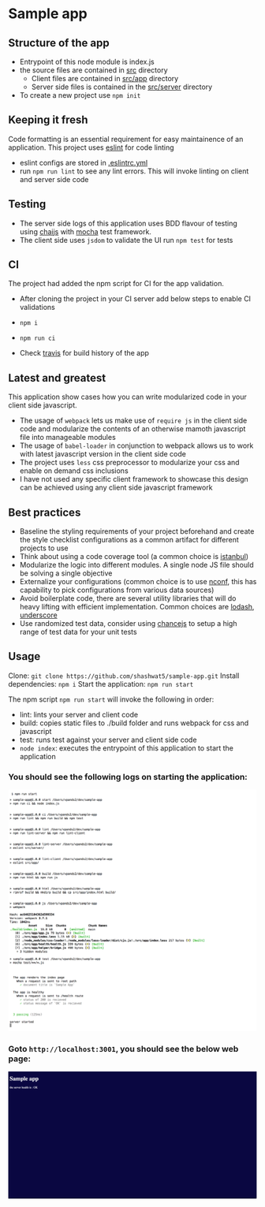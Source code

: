 # Sample app

## Structure of the app

* Entrypoint of this node module is index.js
* the source files are contained in [src](./src) directory
  * Client files are contained in [src/app](./src/app) directory
  * Server side files is contained in the [src/server](./src/server) directory
* To create a new project use `npm init`

## Keeping it fresh

Code formatting is an essential requirement for easy maintainence of an application. This project uses [eslint](https://eslint.org/) for code linting
* eslint configs are stored in [.eslintrc.yml](./.eslintrc.yml)
* run `npm run lint` to see any lint errors. This will invoke linting on client and server side code

## Testing

* The server side logs of this application uses BDD flavour of testing using [chaijs](http://chaijs.com/) with [mocha](https://mochajs.org/) test framework.
* The client side uses `jsdom` to validate the UI
run `npm test` for tests


## CI

The project had added the npm script for CI for the app validation.
* After cloning the project in your CI server add below steps to enable CI validations

* `npm i`
* `npm run ci`
* Check [travis](https://travis-ci.org/shashwat5/sample-app) for build history of the app

## Latest and greatest

This application show cases how you can write modularized code in your client side javascript.
* The usage of `webpack` lets us make use of `require js` in the client side code and modularize the contents of an otherwise mamoth javascript file into manageable modules
* The usage of `babel-loader` in conjunction to webpack allows us to work with latest javascript version in the client side code
* The project uses `less` css preprocessor to modularize your css and enable on demand css inclusions
* I have not used any specific client framework to showcase this design can be achieved using any client side javascript framework

## Best practices

* Baseline the styling requirements of your project beforehand and create the style checklist configurations as a common artifact for different projects to use
* Think about using a code coverage tool (a common choice is [istanbul](https://github.com/gotwarlost/istanbul))
* Modularize the logic into different modules. A single node JS file should be solving a single objective
* Externalize your configurations (common choice is to use [nconf](https://github.com/indexzero/nconf), this has capability to pick configurations from various data sources)
* Avoid boilerplate code, there are several utility libraries that will do heavy lifting with efficient implementation. Common choices are [lodash](https://lodash.com/), [underscore](http://underscorejs.org/)
* Use randomized test data, consider using [chancejs](http://chancejs.com/) to setup a high range of test data for your unit tests

## Usage

Clone: `git clone https://github.com/shashwat5/sample-app.git`
Install dependencies: `npm i`
Start the application: `npm run start`

The npm script `npm run start` will invoke the following in order:
* lint: lints your server and client code
* build: copies static files to ./build folder and runs webpack for css and javascript
* test: runs test against your server and client side code
* `node index`: executes the entrypoint of this application to start the application

### You should see the following logs on starting the application:
![sample-app-startup](./sample-app-startup-logs.png)
### Goto `http://localhost:3001`, you should see the below web page:
![home-page](./home-page.png)

